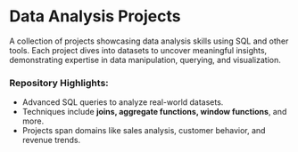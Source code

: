 # Data Analysis Projects  
A collection of projects showcasing data analysis skills using SQL and other tools. Each project dives into datasets to uncover meaningful insights, demonstrating expertise in data manipulation, querying, and visualization.
### Repository Highlights:
- Advanced SQL queries to analyze real-world datasets.  
- Techniques include **joins, aggregate functions, window functions**, and more.  
- Projects span domains like sales analysis, customer behavior, and revenue trends.  
